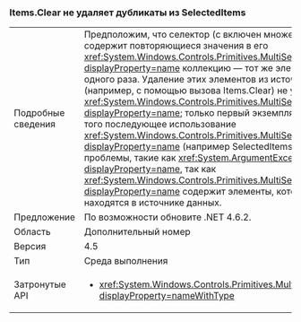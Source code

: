 ### <a name="itemsclear-does-not-remove-duplicates-from-selecteditems"></a>Items.Clear не удаляет дубликаты из SelectedItems

|   |   |
|---|---|
|Подробные сведения|Предположим, что селектор (с включен множественный выбор) содержит повторяющиеся значения в его <xref:System.Windows.Controls.Primitives.MultiSelector.SelectedItems?displayProperty=name> коллекцию — тот же элемент указан более одного раза.  Удаление этих элементов из источника данных (например, с помощью вызова Items.Clear) не удается удалить их из <xref:System.Windows.Controls.Primitives.MultiSelector.SelectedItems?displayProperty=name>; только первый экземпляр удаляется. Кроме того последующее использование <xref:System.Windows.Controls.Primitives.MultiSelector.SelectedItems?displayProperty=name> (например SelectedItems.Clear()) могут вызвать проблемы, такие как <xref:System.ArgumentException?displayProperty=name>, так как <xref:System.Windows.Controls.Primitives.MultiSelector.SelectedItems?displayProperty=name> содержит элементы, которые больше не находятся в источнике данных.|
|Предложение|По возможности обновите .NET 4.6.2.|
|Область|Дополнительный номер|
|Версия|4.5|
|Тип|Среда выполнения|
|Затронутые API|<ul><li><xref:System.Windows.Controls.Primitives.MultiSelector.SelectedItems?displayProperty=nameWithType></li></ul>|

